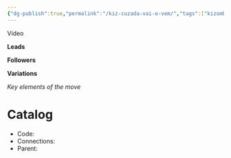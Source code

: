 ```yaml
---
{"dg-publish":true,"permalink":"/kiz-cuzada-vai-e-vem/","tags":["kizomba/step","todo"],"created":"2025-01-29T15:12:38.055-05:00","updated":"2025-06-05T09:17:10.953-04:00"}
---
```



Video

**Leads**

**Followers**

**Variations**

*Key elements of the move*

# Catalog

- Code:
- Connections:
- Parent:
